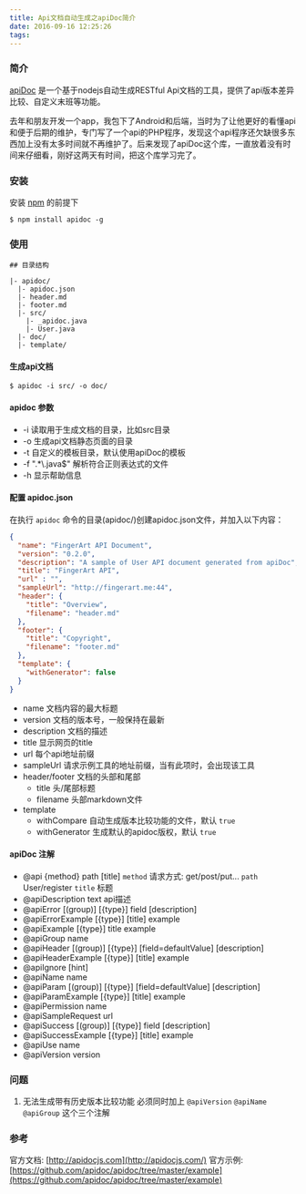 ```yaml
---
title: Api文档自动生成之apiDoc简介
date: 2016-09-16 12:25:26
tags:
---
```

### 简介
[apiDoc](https://github.com/apidoc/apidoc) 是一个基于nodejs自动生成RESTful Api文档的工具，提供了api版本差异比较、自定义末班等功能。

去年和朋友开发一个app，我包下了Android和后端，当时为了让他更好的看懂api和便于后期的维护，专门写了一个api的PHP程序，发现这个api程序还欠缺很多东西加上没有太多时间就不再维护了。后来发现了apiDoc这个库，一直放着没有时间来仔细看，刚好这两天有时间，把这个库学习完了。

### 安装
安装 [npm](https://nodejs.org/zh-cn/) 的前提下

``` shell
$ npm install apidoc -g
```

<!--more-->

### 使用
```
## 目录结构

|- apidoc/
  |- apidoc.json
  |- header.md
  |- footer.md
  |- src/
    |- _apidoc.java
    |- User.java
  |- doc/
  |- template/
```

#### 生成api文档

``` shell
$ apidoc -i src/ -o doc/
```

#### apidoc 参数
* -i
  读取用于生成文档的目录，比如src目录
* -o
  生成api文档静态页面的目录
* -t
  自定义的模板目录，默认使用apiDoc的模板
* -f ".*\\.java$"
  解析符合正则表达式的文件
* -h
  显示帮助信息
  
#### 配置 apidoc.json
在执行 `apidoc` 命令的目录(apidoc/)创建apidoc.json文件，并加入以下内容：

``` json
{
  "name": "FingerArt API Document",
  "version": "0.2.0",
  "description": "A sample of User API document generated from apiDoc",
  "title": "FingerArt API",
  "url" : "",
  "sampleUrl": "http://fingerart.me:44",
  "header": {
    "title": "Overview",
    "filename": "header.md"
  },
  "footer": {
    "title": "Copyright",
    "filename": "footer.md"
  },
  "template": {
    "withGenerator": false
  }
}
```
* name
  文档内容的最大标题
* version
  文档的版本号，一般保持在最新
* description
  文档的描述
* title
  显示网页的title
* url
  每个api地址前缀
* sampleUrl
  请求示例工具的地址前缀，当有此项时，会出现该工具
* header/footer
  文档的头部和尾部
    - title 
      头/尾部标题
    - filename 
      头部markdown文件
* template
  - withCompare
    自动生成版本比较功能的文件，默认 `true`
  - withGenerator
    生成默认的apidoc版权，默认 `true`

#### apiDoc 注解
* @api {method} path [title]
  `method` 请求方式: get/post/put...
  `path` User/register
  `title` 标题
* @apiDescription text
  api描述
* @apiError [(group)] [{type}] field [description]
* @apiErrorExample [{type}] [title]
  example
* @apiExample [{type}] title
  example
* @apiGroup name
* @apiHeader [(group)] [{type}] [field=defaultValue] [description]
* @apiHeaderExample [{type}] [title]
  example
* @apiIgnore [hint]
* @apiName name
* @apiParam [(group)] [{type}] [field=defaultValue] [description]
* @apiParamExample [{type}] [title]
  example
* @apiPermission name
* @apiSampleRequest url
* @apiSuccess [(group)] [{type}] field [description]
* @apiSuccessExample [{type}] [title]
  example
* @apiUse name
* @apiVersion version

### 问题
1. 无法生成带有历史版本比较功能
   必须同时加上 `@apiVersion` `@apiName` `@apiGroup` 这个三个注解

### 参考
官方文档: [http://apidocjs.com](http://apidocjs.com/)
官方示例: [https://github.com/apidoc/apidoc/tree/master/example](https://github.com/apidoc/apidoc/tree/master/example)

